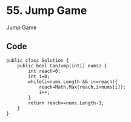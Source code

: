 # 55. Jump Game
Jump Game

## Code
    public class Solution {
        public bool CanJump(int[] nums) {
            int reach=0;
            int i=0;
            while(i<nums.Length && i<=reach){
                reach=Math.Max(reach,i+nums[i]);
                i++;
            }
            return reach>=nums.Length-1;
        }
    }